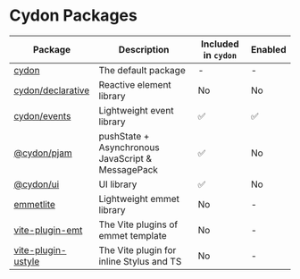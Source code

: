 # Cydon Packages

| Package                                     | Description                                       | Included in `cydon` | Enabled |
| ------------------------------------------- | ------------------------------------------------- | ------------------- | ------- |
| [cydon](./cydon)                            | The default package                               | -                   | -       |
| [cydon/declarative](./cydon/declarative.ts) | Reactive element library                          | No                  | No      |
| [cydon/events](./cydon/events.ts)           | Lightweight event library                         | ✅                   | ✅       |
| [@cydon/pjam](./pjam)                       | pushState + Asynchronous JavaScript & MessagePack | ✅                   | No      |
| [@cydon/ui](./ui)                           | UI library                                        | ✅                   | No      |
| [emmetlite](./emmetlite)                    | Lightweight emmet library                         | No                  | -       |
| [vite-plugin-emt](./vite-plugin-emt)        | The Vite plugins of emmet template                | No                  | -       |
| [vite-plugin-ustyle](./vite-plugin-ustyle)  | The Vite plugin for inline Stylus and TS          | No                  | -       |
